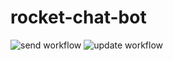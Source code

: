 # rocket-chat-bot

![send workflow](https://github.com/Seongbuming/rocket-chat-bot/actions/workflows/send.yml/badge.svg)
![update workflow](https://github.com/Seongbuming/rocket-chat-bot/actions/workflows/update.yml/badge.svg)
